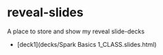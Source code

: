 # reveal-slides
A place to store and show my reveal slide-decks

* [deck1](decks/Spark Basics 1_CLASS.slides.html)
